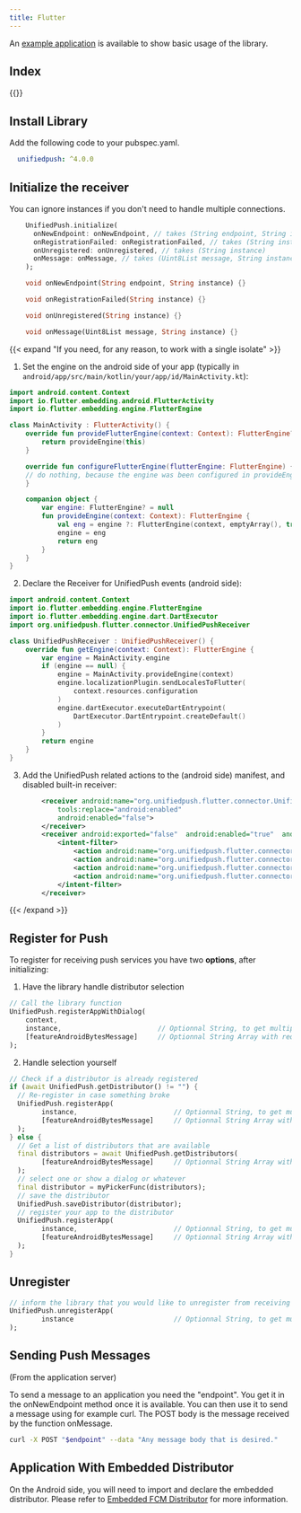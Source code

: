 ```yaml
---
title: Flutter
---
```


An [example application](https://github.com/UnifiedPush/flutter-connector/tree/main/example) is available to show basic usage of the library.

## Index

{{<toc>}}

## Install Library

Add the following code to your pubspec.yaml.

```yaml
  unifiedpush: ^4.0.0
```

## Initialize the receiver

You can ignore instances if you don't need to handle multiple connections.

```dart
    UnifiedPush.initialize(
      onNewEndpoint: onNewEndpoint, // takes (String endpoint, String instance) in args
      onRegistrationFailed: onRegistrationFailed, // takes (String instance)
      onUnregistered: onUnregistered, // takes (String instance)
      onMessage: onMessage, // takes (Uint8List message, String instance) in args
    );

    void onNewEndpoint(String endpoint, String instance) {}

    void onRegistrationFailed(String instance) {}

    void onUnregistered(String instance) {}

    void onMessage(Uint8List message, String instance) {}
```

{{< expand "If you need, for any reason, to work with a single isolate" >}}

1. Set the engine on the android side of your app (typically in `android/app/src/main/kotlin/your/app/id/MainActivity.kt`):

```kotlin
import android.content.Context
import io.flutter.embedding.android.FlutterActivity
import io.flutter.embedding.engine.FlutterEngine

class MainActivity : FlutterActivity() {
    override fun provideFlutterEngine(context: Context): FlutterEngine? {
        return provideEngine(this)
    }

    override fun configureFlutterEngine(flutterEngine: FlutterEngine) {
    // do nothing, because the engine was been configured in provideEngine
    }

    companion object {
        var engine: FlutterEngine? = null
        fun provideEngine(context: Context): FlutterEngine {
            val eng = engine ?: FlutterEngine(context, emptyArray(), true, false)
            engine = eng
            return eng
        }
    }
}
```

2. Declare the Receiver for UnifiedPush events (android side):

```kotlin
import android.content.Context
import io.flutter.embedding.engine.FlutterEngine
import io.flutter.embedding.engine.dart.DartExecutor
import org.unifiedpush.flutter.connector.UnifiedPushReceiver

class UnifiedPushReceiver : UnifiedPushReceiver() {
    override fun getEngine(context: Context): FlutterEngine {
        var engine = MainActivity.engine
        if (engine == null) {
            engine = MainActivity.provideEngine(context)
            engine.localizationPlugin.sendLocalesToFlutter(
                context.resources.configuration
            )
            engine.dartExecutor.executeDartEntrypoint(
                DartExecutor.DartEntrypoint.createDefault()
            )
        }
        return engine
    }
}
```

3. Add the UnifiedPush related actions to the (android side) manifest, and disabled built-in receiver:

```xml
        <receiver android:name="org.unifiedpush.flutter.connector.UnifiedPushReceiver"
            tools:replace="android:enabled"
            android:enabled="false">
        </receiver>
        <receiver android:exported="false"  android:enabled="true"  android:name=".UnifiedPushReceiver">
            <intent-filter>
                <action android:name="org.unifiedpush.flutter.connector.MESSAGE"/>
                <action android:name="org.unifiedpush.flutter.connector.UNREGISTERED"/>
                <action android:name="org.unifiedpush.flutter.connector.NEW_ENDPOINT"/>
                <action android:name="org.unifiedpush.flutter.connector.REGISTRATION_FAILED" />
            </intent-filter>
        </receiver>
```

{{< /expand >}}

## Register for Push

To register for receiving push services you have two **options**, after initializing:

1. Have the library handle distributor selection

```dart
// Call the library function
UnifiedPush.registerAppWithDialog(
    context,
    instance,                        // Optionnal String, to get multiple endpoints (one per instance)
    [featureAndroidBytesMessage]     // Optionnal String Array with required features
);
```

2. Handle selection yourself

```dart
// Check if a distributor is already registered
if (await UnifiedPush.getDistributor() != "") {
  // Re-register in case something broke
  UnifiedPush.registerApp(
        instance,                        // Optionnal String, to get multiple endpoints (one per instance)
        [featureAndroidBytesMessage]     // Optionnal String Array with required features
  );
} else {
  // Get a list of distributors that are available
  final distributors = await UnifiedPush.getDistributors(
        [featureAndroidBytesMessage]     // Optionnal String Array with required features
  );
  // select one or show a dialog or whatever
  final distributor = myPickerFunc(distributors);
  // save the distributor
  UnifiedPush.saveDistributor(distributor);
  // register your app to the distributor
  UnifiedPush.registerApp(
        instance,                        // Optionnal String, to get multiple endpoints (one per instance)
        [featureAndroidBytesMessage]     // Optionnal String Array with required features
  );
}
```

## Unregister

```dart
// inform the library that you would like to unregister from receiving push messages
UnifiedPush.unregisterApp(
        instance                         // Optionnal String, to get multiple endpoints (one per instance)
);
```

## Sending Push Messages

(From the application server)

To send a message to an application you need the "endpoint". You get it in the onNewEndpoint method once it is available. You can then use it to send a message using for example curl. The POST body is the message received by the function onMessage.

```bash
curl -X POST "$endpoint" --data "Any message body that is desired."
```

## Application With Embedded Distributor

On the Android side, you will need to import and declare the embedded distributor. Please refer to [Embedded FCM Distributor](/developers/embedded_fcm/) for more information.
